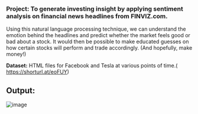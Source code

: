 ### Project: To generate investing insight by applying sentiment analysis on financial news headlines from FINVIZ.com. 

Using this natural language processing technique, we can understand the emotion behind the headlines and predict whether the market feels good or bad about a stock. 
It would then be possible to make educated guesses on how certain stocks will perform and trade accordingly. (And hopefully, make money!)



**Dataset:** HTML files for Facebook and Tesla at various points of time.( https://shorturl.at/eoFUY)

## Output: 

![image](https://user-images.githubusercontent.com/42112240/140859038-1bd5823a-4128-4713-b54a-cb2ac96ee16a.png)

